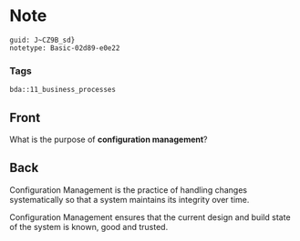 # Note
```
guid: J~CZ9B_sd}
notetype: Basic-02d89-e0e22
```

### Tags
```
bda::11_business_processes
```

## Front
What is the purpose of <b>configuration management</b>?

## Back
Configuration Management is the practice of handling changes systematically so that a system maintains its integrity over time.

Configuration Management ensures that the current design and build state of the system is known, good and trusted.
